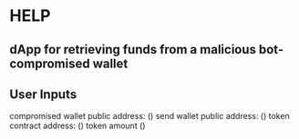 # HELP
dApp for retrieving funds from a malicious bot-compromised wallet
-
## User Inputs
compromised wallet public address: ()
send wallet public address: ()
token contract address: () token amount ()

